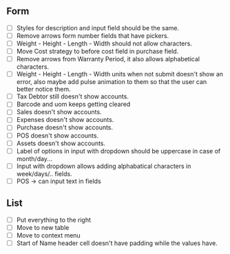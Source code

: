 ## Form
- [ ] Styles for description and input field should be the same.
- [ ] Remove arrows form number fields that have pickers.
- [ ] Weight - Height - Length - Width should not allow characters.
- [ ] Move Cost strategy to before cost field in purchase field.
- [ ] Remove arrows from Warranty Period, it also allows alphabetical characters.
- [ ] Weight - Height - Length - Width units when not submit doesn't show an error, also maybe add pulse animation to them so that the user can better notice them.
- [ ] Tax Debtor still doesn't show accounts.
- [ ] Barcode and uom keeps getting cleared
- [ ] Sales doesn't show accounts.
- [ ] Expenses doesn't show accounts.
- [ ] Purchase doesn't show accounts.
- [ ] POS doesn't show accounts.
- [ ] Assets doesn't show accounts.
- [ ] Label of options in input with dropdown should be uppercase in case of month/day...
- [ ] Input with dropdown allows adding alphabatical characters in week/days/.. fields.
- [ ]  POS -> can input text in fields

## List
- [ ] Put everything to the right
- [ ] Move to new table 
- [ ] Move to context menu
- [ ] Start of Name header cell doesn't have padding while the values have.